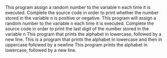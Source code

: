 This program assign a random number to the variable n each time it is executed. Complete the source code in order to print whether the number stored in the variable n is positive or negative.
This program will assign a random number to the variable n each time it is executed. Complete the source code in order to print the last digit of the number stored in the variable n
This program that prints the alphabet in lowercase, followed by a new line.
This is a program that prints the alphabet in lowercase and then in uppercase followed by a newline
This program prints the alphabet in lowercase, followed by a new line.

